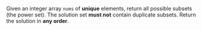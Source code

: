 Given an integer array `nums` of **unique** elements, return all possible subsets (the power set). The solution set **must not** contain duplicate subsets. Return the solution in **any order**.